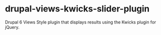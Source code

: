 # drupal-views-kwicks-slider-plugin
Drupal 6 Views Style plugin that displays results using the Kwicks plugin for jQuery.
